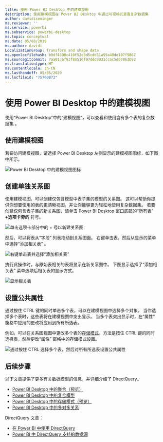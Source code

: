 ```yaml
---
title: 使用 Power BI Desktop 中的建模视图
description: 使用建模视图在 Power BI Desktop 中通过可视格式查看复杂数据集
author: davidiseminger
ms.reviewer: ''
ms.service: powerbi
ms.subservice: powerbi-desktop
ms.topic: conceptual
ms.date: 05/08/2019
ms.author: davidi
LocalizationGroup: Transform and shape data
ms.openlocfilehash: b9df4398c410f52e3d5cdd51a99a40de107f5867
ms.sourcegitcommit: 7aa0136f93f88516f97ddd8031ccac5d07863b92
ms.translationtype: HT
ms.contentlocale: zh-CN
ms.lasthandoff: 05/05/2020
ms.locfileid: "75760873"
---
```

# <a name="work-with-modeling-view-in-power-bi-desktop"></a>使用 Power BI Desktop 中的建模视图

使用“Power BI Desktop”中的“建模视图”，可以查看和使用含有多个表的复杂数据集   。


## <a name="using-modeling-view"></a>使用建模视图

若要访问建模视图，请选择 Power BI Desktop  左侧显示的建模视图图标，如下图中所示。

![Power BI Desktop 中的建模视图图标](media/desktop-modeling-view/modeling-view_02.png)

## <a name="creating-separate-diagrams"></a>创建单独关系图

使用建模视图，可以创建仅包含模型中表子集的模型的关系图。 这可以帮助你提供你想要使用的表的更清晰视图，并让你能够更为轻松地使用复杂数据集。 若要创建仅包含表子集的新关系图，请单击 Power BI Desktop 窗口底部的“所有表” **+选项卡旁的**  符号。

![单击选项卡部分中的 + 号以新建关系图](media/desktop-modeling-view/modeling-view_03.png)

然后，可以将表从“字段”  列表拖动到关系图面。 右键单击表，然后从显示的菜单中选择“添加相关表”  。

![右键单击表并选择“添加相关表”](media/desktop-modeling-view/modeling-view_04.png)

执行此操作时，与原始表相关的表将显示在新关系图中。 下图显示选择了“添加相关表”  菜单选项后相关表的显示方式。

![显示相关表](media/desktop-modeling-view/modeling-view_05.png)

## <a name="setting-common-properties"></a>设置公共属性

通过按住 CTRL  键的同时单击多个表，可以在建模视图中选择多个对象。 当你选择多个表时，这些表将在建模视图中突出显示。 当多个表突出显示时，在“属性”  窗格中应用的更改将应用到所有所选表。

例如，可以在关系图视图中更改多个表的[存储模式](desktop-storage-mode.md)，方法是按住 CTRL  键的同时选择表，然后更改“属性”  窗格中的存储模式设置。

![通过按住 CTRL 选择多个表，然后对所有所选表设置公共属性](media/desktop-modeling-view/modeling-view_06.png)


## <a name="next-steps"></a>后续步骤

以下文章提供了更多有关数据模型的信息，并详细介绍了 DirectQuery。

* [Power BI Desktop 中的聚合（预览）](desktop-aggregations.md)
* [Power BI Desktop 中的复合模型](desktop-composite-models.md)
* [Power BI Desktop 中的存储模式（预览）](desktop-storage-mode.md)
* [Power BI Desktop 中的多对多关系](desktop-many-to-many-relationships.md)


DirectQuery 文章：

* [在 Power BI 中使用 DirectQuery](desktop-directquery-about.md)
* [Power BI 中 DirectQuery 支持的数据源](desktop-directquery-data-sources.md)
